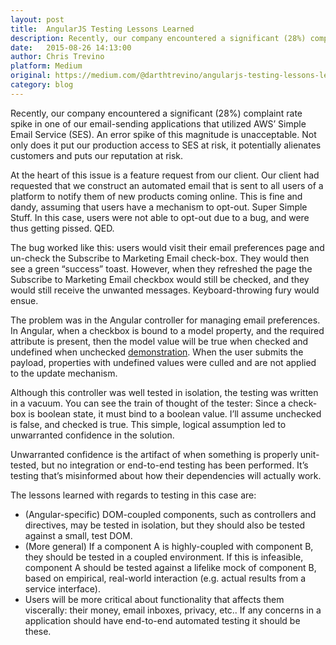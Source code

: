 ```yaml
---
layout: post
title:  AngularJS Testing Lessons Learned
description: Recently, our company encountered a significant (28%) complaint rate spike
date:   2015-08-26 14:13:00
author: Chris Trevino
platform: Medium
original: https://medium.com/@darthtrevino/angularjs-testing-lessons-learned-14a5d1e17f3
category: blog
---
```


Recently, our company encountered a significant (28%) complaint rate spike in one of our email-sending applications that utilized AWS’ Simple Email Service (SES). An error spike of this magnitude is unacceptable. Not only does it put our production access to SES at risk, it potentially alienates customers and puts our reputation at risk.

At the heart of this issue is a feature request from our client. Our client had requested that we construct an automated email that is sent to all users of a platform to notify them of new products coming online. This is fine and dandy, assuming that users have a mechanism to opt-out. Super Simple Stuff. In this case, users were not able to opt-out due to a bug, and were thus getting pissed. QED.

The bug worked like this: users would visit their email preferences page and un-check the Subscribe to Marketing Email check-box. They would then see a green “success” toast. However, when they refreshed the page the Subscribe to Marketing Email checkbox would still be checked, and they would still receive the unwanted messages. Keyboard-throwing fury would ensue.

The problem was in the Angular controller for managing email preferences. In Angular, when a checkbox is bound to a model property, and the required attribute is present, then the model value will be true when checked and undefined when unchecked [demonstration](https://jsfiddle.net/darthtrevino/k5fa5qkf/1/). When the user submits the payload, properties with undefined values were culled and are not applied to the update mechanism.

Although this controller was well tested in isolation, the testing was written in a vacuum. You can see the train of thought of the tester: Since a check-box is boolean state, it must bind to a boolean value. I’ll assume unchecked is false, and checked is true. This simple, logical assumption led to unwarranted confidence in the solution.

Unwarranted confidence is the artifact of when something is properly unit-tested, but no integration or end-to-end testing has been performed. It’s testing that’s misinformed about how their dependencies will actually work.

The lessons learned with regards to testing in this case are:

* (Angular-specific) DOM-coupled components, such as controllers and directives, may be tested in isolation, but they should also be tested against a small, test DOM.
* (More general) If a component A is highly-coupled with component B, they should be tested in a coupled environment. If this is infeasible, component A should be tested against a lifelike mock of component B, based on empirical, real-world interaction (e.g. actual results from a service interface).
* Users will be more critical about functionality that affects them viscerally: their money, email inboxes, privacy, etc.. If any concerns in a application should have end-to-end automated testing it should be these.
